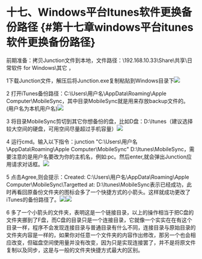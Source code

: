 # 十七、Windows平台Itunes软件更换备份路径 {#第十七章windows平台itunes软件更换备份路径}

前期准备：拷贝Junction文件到本地，文件路径：\192.168.10.33\Share\共享\日常软件 for Windows\其它 ，

1下载Junction文件，解压后将Junction.exe复制粘贴到Windows目录下![](https://ws3.sinaimg.cn/large/006tKfTcly1fj2zqs6pa1j31c20q2n3t.jpg)

2 打开iTunes备份路径：C:\Users\用户名\AppData\Roaming\Apple Computer\MobileSync，其中目录MobileSync就是用来存放backup文件的。\(用户名为本机用户名\)![](https://ws3.sinaimg.cn/large/006tKfTcly1fj2zr8za83j31c20rogr9.jpg)

3 将目录MobileSync剪切到其它你想备份的盘，比如D盘：D:\Itunes（建议选择较大空间的硬盘，可用空间尽量超过手机容量）![](https://ws4.sinaimg.cn/large/006tKfTcly1fj2zrkn2h8j31c20pt422.jpg)

4 运行cmd。输入以下指令：junction "C:\Users\用户名\AppData\Roaming\Apple Computer\MobileSync" D:\Itunes\MobileSync，需要注意的是用户名要改为你的主机名，例如:pc。然后enter,就会弹出Junction应用请求对话框。![](https://ws2.sinaimg.cn/large/006tKfTcly1fj2zrypv6yj31c20mbwj4.jpg)

5 点击Agree,则会提示：Created: C:\Users\用户名\AppData\Roaming\Apple Computer\MobileSync\Targetted at: D:\Itunes\MobileSync表示已经成功，此时再看回原备份文件夹的图标会多了一个快捷方式的小箭头。这样就成功更改了iTunes的备份路径了。![](https://ws2.sinaimg.cn/large/006tKfTcly1fj2zrypv6yj31c20mbwj4.jpg)![](https://ws1.sinaimg.cn/large/006tKfTcly1fj2zsps74cj31c20md790.jpg)

6 多了一个小箭头的文件夹，表明这是一个链接目录，以上的操作相当于把C盘的文件夹挪到了F盘，而C盘的目录只是一个连接目录，它就像一个实实在在有这个目录一样，程序不会发现连接目录与普通目录有什么不同，连接目录与原始目录的文件夹内容是一样的，如果你对任意一个文件夹的内容作出修改，那另一个也会相应改变，但磁盘空间使用量并没有改变，因为只是实现连接罢了，并不是将原文件复制以及同步，这是与一般的文件夹快捷方式最大的区别。

